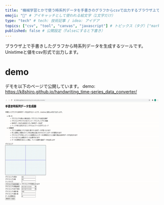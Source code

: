 ```yaml
---
title: "機械学習とかで使う時系列データを手書きのグラフからcsvで出力するブラウザ上で動くツールを作った" # 記事のタイトル
emoji: "🐻" # アイキャッチとして使われる絵文字（1文字だけ）
type: "tech" # tech: 技術記事 / idea: アイデア
topics: ["csv", "tool", "canvas", "javascript"] # トピックス（タグ）["markdown", "rust", "aws"]のように指定する
published: false # 公開設定（falseにすると下書き）
---
```


ブラウザ上で手書きしたグラフから時系列データを生成するツールです。Unixtimeと値をcsv形式で出力します。

# demo
デモを以下のページで公開しています。
demo: https://k8shiro.github.io/handwriting_time-series_data_converter/

![timeseries-tool.gif](/images/timeseries-tool.gif)
